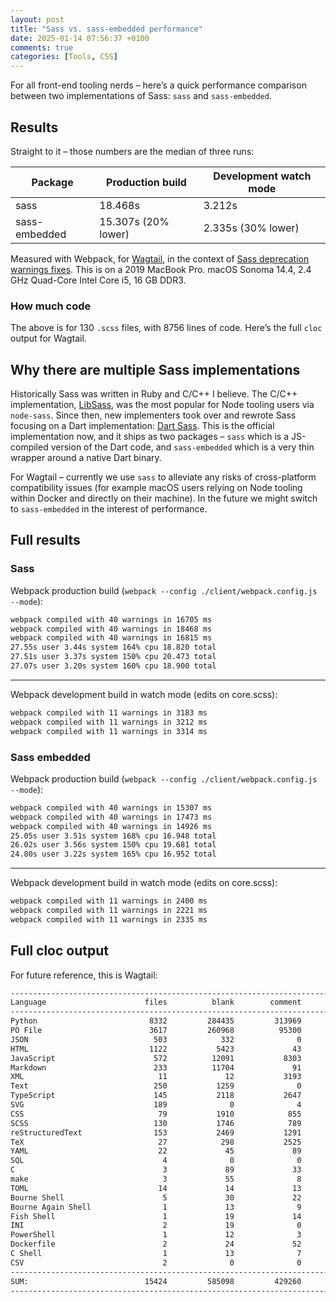 ```yaml
---
layout: post
title: "Sass vs. sass-embedded performance"
date: 2025-01-14 07:56:37 +0100
comments: true
categories: [Tools, CSS]
---
```


For all front-end tooling nerds – here’s a quick performance comparison between two implementations of Sass: `sass` and `sass-embedded`.

<!-- more -->

## Results

Straight to it – those numbers are the median of three runs:

| Package       | Production build    | Development watch mode |
| ------------- | ------------------- | ---------------------- |
| sass          | 18.468s             | 3.212s                 |
| sass-embedded | 15.307s (20% lower) | 2.335s (30% lower)     |

Measured with Webpack, for [Wagtail](https://github.com/wagtail/wagtail), in the context of [Sass deprecation warnings fixes](https://github.com/wagtail/wagtail/issues/12719). This is on a 2019 MacBook Pro. macOS Sonoma 14.4, 2.4 GHz Quad-Core Intel Core i5, 16 GB DDR3.

### How much code

The above is for 130 `.scss` files, with 8756 lines of code. Here’s the full `cloc` output for Wagtail.

## Why there are multiple Sass implementations

Historically Sass was written in Ruby and C/C++ I believe. The C/C++ implementation, [LibSass](https://sass-lang.com/libsass/), was the most popular for Node tooling users via `node-sass`. Since then, new implementers took over and rewrote Sass focusing on a Dart implementation: [Dart Sass](https://sass-lang.com/dart-sass/). This is the official implementation now, and it ships as two packages – `sass` which is a JS-compiled version of the Dart code, and `sass-embedded` which is a very thin wrapper around a native Dart binary.

For Wagtail – currently we use `sass` to alleviate any risks of cross-platform compatibility issues (for example macOS users relying on Node tooling within Docker and directly on their machine). In the future we might switch to `sass-embedded` in the interest of performance.

## Full results

### Sass

Webpack production build (`webpack --config ./client/webpack.config.js --mode`):

```txt
webpack compiled with 40 warnings in 16705 ms
webpack compiled with 40 warnings in 18468 ms
webpack compiled with 40 warnings in 16815 ms
27.55s user 3.44s system 164% cpu 18.820 total
27.51s user 3.37s system 150% cpu 20.473 total
27.07s user 3.20s system 160% cpu 18.900 total
```

---

Webpack development build in watch mode (edits on core.scss):

```txt
webpack compiled with 11 warnings in 3183 ms
webpack compiled with 11 warnings in 3212 ms
webpack compiled with 11 warnings in 3314 ms
```

### Sass embedded

Webpack production build (`webpack --config ./client/webpack.config.js --mode`):

```txt
webpack compiled with 40 warnings in 15307 ms
webpack compiled with 40 warnings in 17473 ms
webpack compiled with 40 warnings in 14926 ms
25.05s user 3.51s system 168% cpu 16.948 total
26.02s user 3.56s system 150% cpu 19.681 total
24.80s user 3.22s system 165% cpu 16.952 total
```

---

Webpack development build in watch mode (edits on core.scss):

```txt
webpack compiled with 11 warnings in 2400 ms
webpack compiled with 11 warnings in 2221 ms
webpack compiled with 11 warnings in 2335 ms
```

## Full cloc output

For future reference, this is Wagtail:

```txt
--------------------------------------------------------------------------------
Language                      files          blank        comment           code
--------------------------------------------------------------------------------
Python                         8332         284435         313969        1631855
PO File                        3617         260968          95300         759786
JSON                            503            332              0         179094
HTML                           1122           5423             43         108638
JavaScript                      572          12091           8303          73143
Markdown                        233          11704             91          27626
XML                              11             12           3193          27275
Text                            250           1259              0          16329
TypeScript                      145           2118           2647          14170
SVG                             189              0              4          10851
CSS                              79           1910            855          10759
SCSS                            130           1746            789           8756
reStructuredText                153           2469           1291           4565
TeX                              27            298           2525           3952
YAML                             22             45             89           1883
SQL                               4              0              0           1405
C                                 3             89             33            450
make                              3             55              8            239
TOML                             14             14             13            164
Bourne Shell                      5             30             22            139
Bourne Again Shell                1             13              9             91
Fish Shell                        1             19             14             70
INI                               2             19              0             68
PowerShell                        1             12              3             46
Dockerfile                        2             24             52             44
C Shell                           1             13              7             35
CSV                               2              0              0              8
--------------------------------------------------------------------------------
SUM:                          15424         585098         429260        2881441
--------------------------------------------------------------------------------
```
